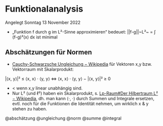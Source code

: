 # Funktionalanalysis
Angelegt Sonntag 13 November 2022


* „Funktion f durch g im L²-Sinne approximieren“ bedeuet: ||f-g||~L²~ = ∫ (f-g)²(x) dx ist minimal


Abschätzungen für Normen
------------------------

* [Cauchy-Schwarzsche Ungleichung − Wikipedia](https://de.wikipedia.org/wiki/Cauchy-Schwarzsche_Ungleichung) für Vektoren x,y bzw. Vektorraum mit Skalarprodukt:

|⟨x, y⟩|² ≤  ⟨x, x⟩ · ⟨y, y⟩
⇔ ⟨x, x⟩ · ⟨y, y⟩ − |⟨x, y⟩|² ≥ 0

* < wenn x,y linear unabhängig sind.
* Nur L² (und ℓ²) haben ein Skalarprodukt, s. [Lp-Raum#Der Hilbertraum L² − Wikipedia](https://de.wikipedia.org/wiki/Lp-Raum#Der_Hilbertraum_L2), dh. man kann ⟨·, ·⟩ durch Summen und Integrale ersetzen, evtl. noch für die Funktionen die Identität nehmen, um wirklich x & y stehen zu haben.

@abschätzung @ungleichung @norm @summe @integral


